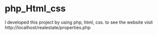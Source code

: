 # php_Html_css
I developed this project by using php, html, css. to see the website visit http://localhost/realestate/properties.php
